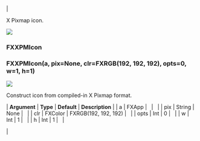 | 

X Pixmap icon.

![](../SIMACAERefImages/gui-fxxpmicon.png)

### FXXPMIcon

###   

### FXXPMIcon(a, pix=None, clr=FXRGB(192, 192, 192), opts=0, w=1, h=1)  
![](../IconsReference/butix_top_wline.png)

Construct icon from compiled-in X Pixmap format.

| **Argument** | **Type** | **Default** | **Description** |
| a | FXApp |   |   |
| pix | String | None |   |
| clr | FXColor | FXRGB(192, 192, 192) |   |
| opts | Int | 0 |   |
| w | Int | 1 |   |
| h | Int | 1 |   |



 |